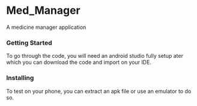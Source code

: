 # Med_Manager
A medicine manager application

### Getting Started

To go through the code, you will need an android studio fully setup ater which you can download the code and import on your IDE.

### Installing

To test on your phone, you can extract an apk file or use an emulator to do so.

